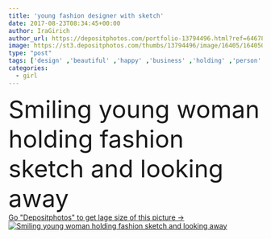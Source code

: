 ```yaml
---
title: 'young fashion designer with sketch'
date: 2017-08-23T08:34:45+00:00
author: IraGirich
author_url: https://depositphotos.com/portfolio-13794496.html?ref=64678756
image: https://st3.depositphotos.com/thumbs/13794496/image/16405/164050986/api_thumb_450.jpg?forcejpeg=true
type: "post"
tags: ['design' ,'beautiful' ,'happy' ,'business' ,'holding' ,'person' ,'girl' ,'young' ,'smiling' ,'people' ,'beauty' ,'european' ,'creativity' ,'style' ,'sit' ,'fashion' ,'pretty' ,'office' ,'stylish' ,'work' ,'indoors' ,'blonde' ,'sketch' ,'alone' ,'attractive' ,'workplace' ,'armchair' ,'fashionable' ,'skateboard' ,'professional occupation' ,'copy space' ,'looking away' ,'fashion designer' ,'caucasian woman' ,'millennial' ,'Creative Occupation' ,'clothing design studio' ]
categories: 
  - girl
---
```

<div aling="center">
            <font size="60"> Smiling young woman holding fashion sketch and looking away</font>   
</div>
<div>
    <a href='https://st3.depositphotos.com/thumbs/13794496/image/16405/164050986/api_thumb_450.jpg?forcejpeg=true?ref=64678756' target=_blank > Go "Depositphotos" to get lage size of this picture ->
        <img href='https://st3.depositphotos.com/thumbs/13794496/image/16405/164050986/api_thumb_450.jpg?forcejpeg=true?ref=64678756' src='https://st3.depositphotos.com/13794496/16405/i/950/depositphotos_164050986-stock-photo-young-fashion-designer-with-sketch.jpg?forcejpeg=true' alt='Smiling young woman holding fashion sketch and looking away' >
    </a>
</div>
